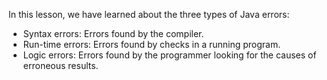 In this lesson, we have learned about the three types of Java errors:

- Syntax errors: Errors found by the compiler.
- Run-time errors: Errors found by checks in a running program.
- Logic errors: Errors found by the programmer looking for the causes of erroneous results.
